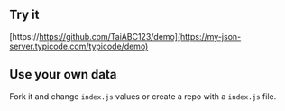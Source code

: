 ## Try it

[https://https://github.com/TaiABC123/demo](https://my-json-server.typicode.com/typicode/demo)

## Use your own data

Fork it and change `index.js` values or create a repo with a `index.js` file.

